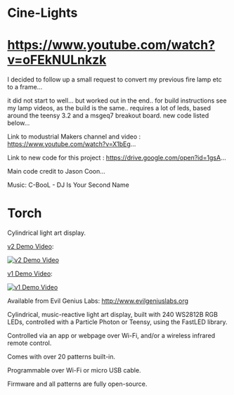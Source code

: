 # Cine-Lights
# https://www.youtube.com/watch?v=oFEkNULnkzk
I decided to follow up a small request to convert my previous fire lamp etc to a frame... 

it did not start to well... but worked out in the end.. for build instructions see my lamp videos, as the build is the same..  requires a lot of leds, based around the teensy 3.2 and a msgeq7 breakout board. new code listed below...

Link to modustrial Makers channel and video : https://www.youtube.com/watch?v=X1bEg...

Link to new code for this project : https://drive.google.com/open?id=1gsA...

Main code credit to Jason Coon... 

Music: C-BooL - DJ Is Your Second Name

# Torch
Cylindrical light art display.

[v2 Demo Video](https://youtu.be/FigdmlocAUE?list=PLUYGVM-2vDxK88TIxaxSD_qWTSBVVwPWg):

[![v2 Demo Video](http://img.youtube.com/vi/FigdmlocAUE/0.jpg)](https://youtu.be/FigdmlocAUE?list=PLUYGVM-2vDxK88TIxaxSD_qWTSBVVwPWg)

[v1 Demo Video](https://www.youtube.com/watch?v=MlNcL1obSB0):

[![v1 Demo Video](http://img.youtube.com/vi/MlNcL1obSB0/0.jpg)](https://www.youtube.com/watch?v=MlNcL1obSB0)

Available from Evil Genius Labs: http://www.evilgeniuslabs.org

Cylindrical, music-reactive light art display, built with 240 WS2812B RGB LEDs, controlled with a Particle Photon or Teensy, using the FastLED library.

Controlled via an app or webpage over Wi-Fi, and/or a wireless infrared remote control.

Comes with over 20 patterns built-in.

Programmable over Wi-Fi or micro USB cable.

Firmware and all patterns are fully open-source.
